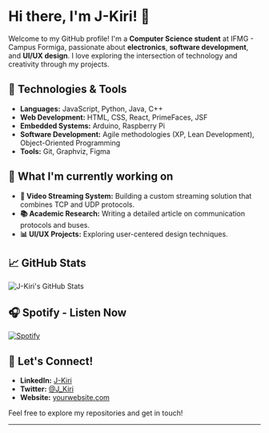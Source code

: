 # Hi there, I'm J-Kiri! 👋

Welcome to my GitHub profile! I'm a **Computer Science student** at IFMG - Campus Formiga, passionate about **electronics**, **software development**, and **UI/UX design**. I love exploring the intersection of technology and creativity through my projects.

## 🔧 Technologies & Tools

- **Languages:** JavaScript, Python, Java, C++
- **Web Development:** HTML, CSS, React, PrimeFaces, JSF
- **Embedded Systems:** Arduino, Raspberry Pi
- **Software Development:** Agile methodologies (XP, Lean Development), Object-Oriented Programming
- **Tools:** Git, Graphviz, Figma

## 🌱 What I'm currently working on

- **🎥 Video Streaming System:** Building a custom streaming solution that combines TCP and UDP protocols.
- **📚 Academic Research:** Writing a detailed article on communication protocols and buses.
- **📊 UI/UX Projects:** Exploring user-centered design techniques.

## 📈 GitHub Stats

![J-Kiri's GitHub Stats](https://github-readme-stats.vercel.app/api?username=J-Kiri&show_icons=true&theme=radical)

## 🎧 Spotify - Listen Now

[![Spotify](https://spotify-readme-nowplaying.vercel.app/api/spotify)](https://open.spotify.com/user/your_spotify_username)

## 💬 Let's Connect!

- **LinkedIn:** [J-Kiri](https://www.linkedin.com/in/your-linkedin-profile)
- **Twitter:** [@J_Kiri](https://twitter.com/your_twitter_handle)
- **Website:** [yourwebsite.com](https://yourwebsite.com)

Feel free to explore my repositories and get in touch!

---

